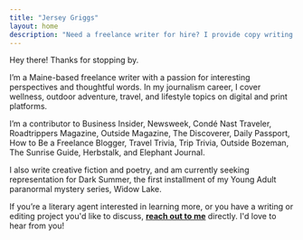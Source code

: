 ```yaml
---
title: "Jersey Griggs"
layout: home
description: "Need a freelance writer for hire? I provide copy writing for mission-focused businesses who need blogs, articles, emails, webpages, and more."
---
```

Hey there! Thanks for stopping by.

I’m a Maine-based freelance writer with a passion for interesting perspectives and thoughtful words.  In my journalism career, I cover wellness, outdoor adventure, travel, and lifestyle topics on digital and print platforms.

I’m a contributor to Business Insider, Newsweek, Condé Nast Traveler, Roadtrippers Magazine, Outside Magazine, The Discoverer, Daily Passport, How to Be a Freelance Blogger, Travel Trivia, Trip Trivia, Outside Bozeman, The Sunrise Guide, Herbstalk, and Elephant JournaI.

I also write creative fiction and poetry, and am currently seeking representation for Dark Summer, the first installment of my Young Adult paranormal mystery series, Widow Lake.

If you’re a literary agent interested in learning more, or you have a writing or editing project you'd like to discuss,  **[reach out to me](/#contact)** directly. I'd love to hear from you!
